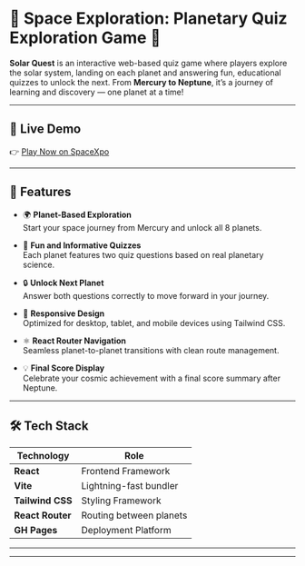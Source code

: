 # 🌌 Space Exploration: Planetary Quiz Exploration Game 🚀

**Solar Quest** is an interactive web-based quiz game where players explore the solar system, landing on each planet and answering fun, educational quizzes to unlock the next. From **Mercury to Neptune**, it’s a journey of learning and discovery — one planet at a time!



---

## 🚀 Live Demo

👉 [Play Now on SpaceXpo](https://spacexpogame.netlify.app/)

---

## 🌟 Features

- 🌍 **Planet-Based Exploration**  
  Start your space journey from Mercury and unlock all 8 planets.

- 🧠 **Fun and Informative Quizzes**  
  Each planet features two quiz questions based on real planetary science.

- 🔒 **Unlock Next Planet**  
  Answer both questions correctly to move forward in your journey.

- 📱 **Responsive Design**  
  Optimized for desktop, tablet, and mobile devices using Tailwind CSS.

- ⚛️ **React Router Navigation**  
  Seamless planet-to-planet transitions with clean route management.

- 💡 **Final Score Display**  
  Celebrate your cosmic achievement with a final score summary after Neptune.

---

## 🛠 Tech Stack

| Technology     | Role                       |
|----------------|----------------------------|
| **React**       | Frontend Framework         |
| **Vite**        | Lightning-fast bundler     |
| **Tailwind CSS**| Styling Framework          |
| **React Router**| Routing between planets    |
| **GH Pages**    | Deployment Platform        |

---


---
